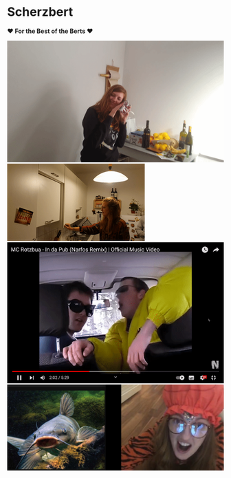 # Scherzbert 

**❤️ For the Best of the Berts ❤️** 



![Emi erdbeere](emi-erdbeere.gif "Emi Erdbeere")![Emi schrank](emi-schrank.gif "Emi Schrank")
![Emi dreigeileluader](emi-dreigeileluader.gif "Emi Drei Geile Luader") 
![Emi catfish](catfish-emule.jpg "Emi Catfish")
